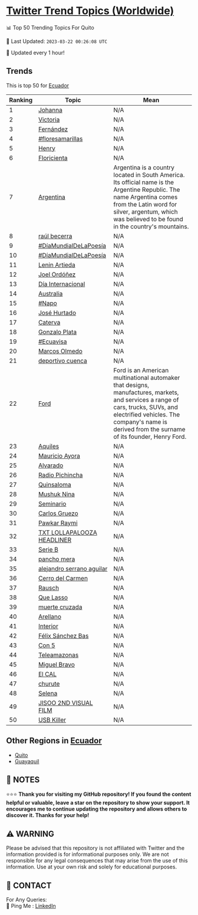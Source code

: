 [Twitter Trend Topics (Worldwide)](https://github.com/ErcinDedeoglu/Twitter-Trend-Topics)
==========


📊 Top 50 Trending Topics For Quito

📆 Last Updated: `2023-03-22 00:26:08 UTC`

🔧 Updated every 1 hour!


## Trends

This is top 50 for [Ecuador](</Ecuador>)

| Ranking | Topic | Mean |
| ------- | ------------ | ------------ |
| 1 | [Johanna](http://twitter.com/search?q=Johanna) | N/A |
| 2 | [Victoria](http://twitter.com/search?q=Victoria) | N/A |
| 3 | [Fernández](http://twitter.com/search?q=Fern%c3%a1ndez) | N/A |
| 4 | [#floresamarillas](http://twitter.com/search?q=%23floresamarillas) | N/A |
| 5 | [Henry](http://twitter.com/search?q=Henry) | N/A |
| 6 | [Floricienta](http://twitter.com/search?q=Floricienta) | N/A |
| 7 | [Argentina](http://twitter.com/search?q=Argentina) | Argentina is a country located in South America. Its official name is the Argentine Republic. The name Argentina comes from the Latin word for silver, argentum, which was believed to be found in the country's mountains. |
| 8 | [raúl becerra](http://twitter.com/search?q=ra%c3%bal+becerra) | N/A |
| 9 | [#DíaMundialDeLaPoesía](http://twitter.com/search?q=%23D%c3%adaMundialDeLaPoes%c3%ada) | N/A |
| 10 | [#DíaMundialDeLaPoesía](http://twitter.com/search?q=%23D%c3%adaMundialDeLaPoes%c3%ada) | N/A |
| 11 | [Lenin Artieda](http://twitter.com/search?q=Lenin+Artieda) | N/A |
| 12 | [Joel Ordóñez](http://twitter.com/search?q=Joel+Ord%c3%b3%c3%b1ez) | N/A |
| 13 | [Día Internacional](http://twitter.com/search?q=D%c3%ada+Internacional) | N/A |
| 14 | [Australia](http://twitter.com/search?q=Australia) | N/A |
| 15 | [#Napo](http://twitter.com/search?q=%23Napo) | N/A |
| 16 | [José Hurtado](http://twitter.com/search?q=Jos%c3%a9+Hurtado) | N/A |
| 17 | [Caterva](http://twitter.com/search?q=Caterva) | N/A |
| 18 | [Gonzalo Plata](http://twitter.com/search?q=Gonzalo+Plata) | N/A |
| 19 | [#Ecuavisa](http://twitter.com/search?q=%23Ecuavisa) | N/A |
| 20 | [Marcos Olmedo](http://twitter.com/search?q=Marcos+Olmedo) | N/A |
| 21 | [deportivo cuenca](http://twitter.com/search?q=deportivo+cuenca) | N/A |
| 22 | [Ford](http://twitter.com/search?q=Ford) | Ford is an American multinational automaker that designs, manufactures, markets, and services a range of cars, trucks, SUVs, and electrified vehicles. The company's name is derived from the surname of its founder, Henry Ford. |
| 23 | [Aquiles](http://twitter.com/search?q=Aquiles) | N/A |
| 24 | [Mauricio Ayora](http://twitter.com/search?q=Mauricio+Ayora) | N/A |
| 25 | [Alvarado](http://twitter.com/search?q=Alvarado) | N/A |
| 26 | [Radio Pichincha](http://twitter.com/search?q=Radio+Pichincha) | N/A |
| 27 | [Quinsaloma](http://twitter.com/search?q=Quinsaloma) | N/A |
| 28 | [Mushuk Nina](http://twitter.com/search?q=Mushuk+Nina) | N/A |
| 29 | [Seminario](http://twitter.com/search?q=Seminario) | N/A |
| 30 | [Carlos Gruezo](http://twitter.com/search?q=Carlos+Gruezo) | N/A |
| 31 | [Pawkar Raymi](http://twitter.com/search?q=Pawkar+Raymi) | N/A |
| 32 | [TXT LOLLAPALOOZA HEADLINER](http://twitter.com/search?q=TXT+LOLLAPALOOZA+HEADLINER) | N/A |
| 33 | [Serie B](http://twitter.com/search?q=Serie+B) | N/A |
| 34 | [pancho mera](http://twitter.com/search?q=pancho+mera) | N/A |
| 35 | [alejandro serrano aguilar](http://twitter.com/search?q=alejandro+serrano+aguilar) | N/A |
| 36 | [Cerro del Carmen](http://twitter.com/search?q=Cerro+del+Carmen) | N/A |
| 37 | [Rausch](http://twitter.com/search?q=Rausch) | N/A |
| 38 | [Que Lasso](http://twitter.com/search?q=Que+Lasso) | N/A |
| 39 | [muerte cruzada](http://twitter.com/search?q=muerte+cruzada) | N/A |
| 40 | [Arellano](http://twitter.com/search?q=Arellano) | N/A |
| 41 | [Interior](http://twitter.com/search?q=Interior) | N/A |
| 42 | [Félix Sánchez Bas](http://twitter.com/search?q=F%c3%a9lix+S%c3%a1nchez+Bas) | N/A |
| 43 | [Con 5](http://twitter.com/search?q=Con+5) | N/A |
| 44 | [Teleamazonas](http://twitter.com/search?q=Teleamazonas) | N/A |
| 45 | [Miguel Bravo](http://twitter.com/search?q=Miguel+Bravo) | N/A |
| 46 | [El CAL](http://twitter.com/search?q=El+CAL) | N/A |
| 47 | [churute](http://twitter.com/search?q=churute) | N/A |
| 48 | [Selena](http://twitter.com/search?q=Selena) | N/A |
| 49 | [JISOO 2ND VISUAL FILM](http://twitter.com/search?q=JISOO+2ND+VISUAL+FILM) | N/A |
| 50 | [USB Killer](http://twitter.com/search?q=USB+Killer) | N/A |



## Other Regions in [Ecuador](</Ecuador>)

* [Quito](</Ecuador/Quito.md>)
* [Guayaquil](</Ecuador/Guayaquil.md>)



## 📝 NOTES

⭐⭐⭐ **Thank you for visiting my GitHub repository! If you found the content helpful or valuable, leave a star on the repository to show your support. It encourages me to continue updating the repository and allows others to discover it. Thanks for your help!**


## ⚠️ WARNING

Please be advised that this repository is not affiliated with Twitter and the information provided is for informational purposes only. We are not responsible for any legal consequences that may arise from the use of this information. Use at your own risk and solely for educational purposes.


## 📨 CONTACT

 For Any Queries:  
            🏓 Ping Me : [LinkedIn](https://www.linkedin.com/in/ercindedeoglu/)
